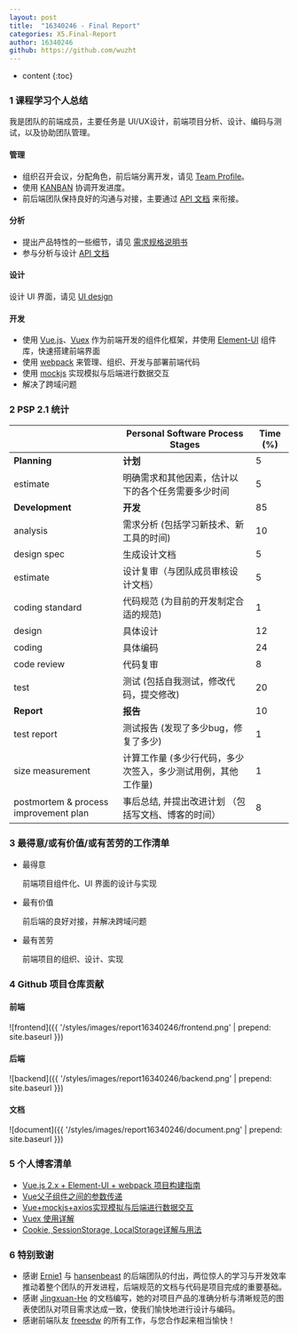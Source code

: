 ```yaml
---
layout: post
title:  "16340246 - Final Report"
categories: X5.Final-Report
author: 16340246
github: https://github.com/wuzht
---
```


* content
{:toc}


### 1 课程学习个人总结

我是团队的前端成员，主要任务是 UI/UX设计，前端项目分析、设计、编码与测试，以及协助团队管理。

#### 管理

- 组织召开会议，分配角色，前后端分离开发，请见 [Team Profile](https://sysu-swsad-team.github.io/2.%E5%9B%A2%E9%98%9F%E7%BB%84%E5%BB%BA%E4%B8%8E%E5%88%86%E5%B7%A5/2.%E5%9B%A2%E9%98%9F%E7%BB%84%E5%BB%BA%E4%B8%8E%E5%88%86%E5%B7%A5/)。
- 使用 [KANBAN](https://github.com/orgs/sysu-swsad-team/projects) 协调开发进度。
- 前后端团队保持良好的沟通与对接，主要通过 [API 文档](https://sysu-swsad-team.github.io/7.%E8%AE%BE%E8%AE%A1%E8%AF%B4%E6%98%8E%E4%B9%A6/7.3.%E6%8E%A5%E5%8F%A3API%E8%AE%BE%E8%AE%A1/) 来衔接。

#### 分析

* 提出产品特性的一些细节，请见 [需求规格说明书](https://sysu-swsad-team.github.io/categories/#6.%E9%9C%80%E6%B1%82%E8%A7%84%E6%A0%BC%E8%AF%B4%E6%98%8E%E4%B9%A6-ref)
* 参与分析与设计 [API 文档](https://sysu-swsad-team.github.io/7.%E8%AE%BE%E8%AE%A1%E8%AF%B4%E6%98%8E%E4%B9%A6/7.3.%E6%8E%A5%E5%8F%A3API%E8%AE%BE%E8%AE%A1/) 

#### 设计

设计 UI 界面，请见 [UI design](https://sysu-swsad-team.github.io/7.%E8%AE%BE%E8%AE%A1%E8%AF%B4%E6%98%8E%E4%B9%A6/7.1.%E7%95%8C%E9%9D%A2%E8%AE%BE%E8%AE%A1/)

#### 开发

* 使用 [Vue.js](https://cn.vuejs.org/)、[Vuex](https://vuex.vuejs.org/zh/) 作为前端开发的组件化框架，并使用 [Element-UI](https://element.eleme.cn/) 组件库，快速搭建前端界面
* 使用 [webpack](https://webpack.js.org/) 来管理、组织、开发与部署前端代码
* 使用 [mockjs](https://sysu-swsad-team.github.io/x2.%E6%8A%80%E6%9C%AF%E4%B8%8E%E5%B7%A5%E4%BD%9C%E6%8A%A5%E5%91%8A/X2.13.16340246-Vue+mockjs+axios%E5%AE%9E%E7%8E%B0%E6%A8%A1%E6%8B%9F%E4%B8%8E%E5%90%8E%E7%AB%AF%E8%BF%9B%E8%A1%8C%E6%95%B0%E6%8D%AE%E4%BA%A4%E4%BA%92/) 实现模拟与后端进行数据交互
* 解决了跨域问题

### 2 PSP 2.1 统计

|                                       | Personal Software Process Stages                             | Time (%) |
| ------------------------------------- | ------------------------------------------------------------ | -------- |
| **Planning**                          | **计划**                                                     | 5        |
| estimate                              | 明确需求和其他因素，估计以下的各个任务需要多少时间           | 5        |
| **Development**                       | **开发**                                                     | 85       |
| analysis                              | 需求分析 (包括学习新技术、新工具的时间)                      | 10       |
| design spec                           | 生成设计文档                                                 | 5        |
| estimate                              | 设计复审（与团队成员审核设计文档）                           | 5        |
| coding standard                       | 代码规范 (为目前的开发制定合适的规范)                        | 1        |
| design                                | 具体设计                                                     | 12       |
| coding                                | 具体编码                                                     | 24       |
| code review                           | 代码复审                                                     | 8        |
| test                                  | 测试 (包括自我测试，修改代码，提交修改)                      | 20       |
| **Report**                            | **报告**                                                     | 10       |
| test report                           | 测试报告 (发现了多少bug，修复了多少)                         | 1        |
| size measurement                      | 计算工作量 (多少行代码，多少次签入，多少测试用例，其他工作量) | 1        |
| postmortem & process improvement plan | 事后总结, 并提出改进计划 （包括写文档、博客的时间）          | 8        |



### 3 最得意/或有价值/或有苦劳的工作清单

* 最得意

  前端项目组件化、UI 界面的设计与实现

* 最有价值

  前后端的良好对接，并解决跨域问题

* 最有苦劳

  前端项目的组织、设计、实现



### 4 Github 项目仓库贡献

#### 前端

![frontend]({{ '/styles/images/report16340246/frontend.png' | prepend: site.baseurl }})

#### 后端

![backend]({{ '/styles/images/report16340246/backend.png' | prepend: site.baseurl }})

#### 文档

![document]({{ '/styles/images/report16340246/document.png' | prepend: site.baseurl }})



### 5 个人博客清单

* [Vue.js 2.x + Element-UI + webpack 项目构建指南](https://sysu-swsad-team.github.io/x2.技术与工作报告/X2.09.16340246-Vue.js2.x+Element-UI+webpack项目构建指南/)
* [Vue父子组件之间的参数传递](https://sysu-swsad-team.github.io/x2.技术与工作报告/X2.10.16340246-Vue父子组件之间的参数传递/)
* [Vue+mockjs+axios实现模拟与后端进行数据交互](https://sysu-swsad-team.github.io/x2.技术与工作报告/X2.13.16340246-Vue+mockjs+axios实现模拟与后端进行数据交互/)
* [Vuex 使用详解](https://sysu-swsad-team.github.io/x2.技术与工作报告/X2.12.16340246-Vuex使用详解/)
* [Cookie, SessionStorage, LocalStorage详解与用法](https://sysu-swsad-team.github.io/x2.技术与工作报告/X2.14.16340246-Cookie,SessionStorage,LocalStorage详解与用法/)



### 6 特别致谢

* 感谢 [Ernie1](https://github.com/Ernie1) 与 [hansenbeast](https://github.com/hansenbeast) 的后端团队的付出，两位惊人的学习与开发效率推动着整个团队的开发进程，后端规范的文档与代码是项目完成的重要基础。
* 感谢 [Jingxuan-He](https://github.com/Jingxuan-He) 的文档编写，她的对项目产品的准确分析与清晰规范的图表使团队对项目需求达成一致，使我们愉快地进行设计与编码。
* 感谢前端队友 [freesdw](https://github.com/freesdw) 的所有工作，与您合作起来相当愉快！